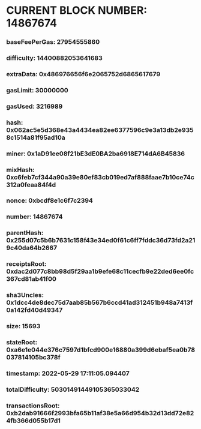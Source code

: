 # CURRENT BLOCK NUMBER: 14867674

### baseFeePerGas: 27954555860
### difficulty: 14400882053641683
### extraData: 0x486976656f6e2065752d6865617679
### gasLimit: 30000000
### gasUsed: 3216989
### hash: 0x062ac5e5d368e43a4434ea82ee6377596c9e3a13db2e9358c1514a81f95ad10a
### miner: 0x1aD91ee08f21bE3dE0BA2ba6918E714dA6B45836
### mixHash: 0xc6feb7cf344a90a39e80ef83cb019ed7af888faae7b10ce74c312a0feaa84f4d
### nonce: 0xbcdf8e1c6f7c2394
### number: 14867674
### parentHash: 0x255d07c5b6b7631c158f43e34ed0f61c6ff7fddc36d73fd2a219c40da64b2667
### receiptsRoot: 0xdac2d077c8bb98d5f29aa1b9efe68c11cecfb9e22ded6ee0fc367cd81ab41f00
### sha3Uncles: 0x1dcc4de8dec75d7aab85b567b6ccd41ad312451b948a7413f0a142fd40d49347
### size: 15693
### stateRoot: 0xa6e1e044e376c7597d1bfcd900e16880a399d6ebaf5ea0b78037814105bc378f
### timestamp: 2022-05-29 17:11:05.094407
### totalDifficulty: 50301491449105365033042
### transactionsRoot: 0xb2dab91666f2993bfa65b11af38e5a66d954b32d13dd72e824fb366d055b17d1
